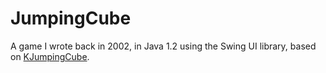JumpingCube
===========

A game I wrote back in 2002, in Java 1.2 using the Swing UI library, based on [KJumpingCube][1].

[1]: http://games.kde.org/game.php?game=kjumpingcube "KJumpingCube"
